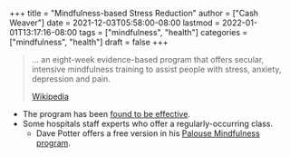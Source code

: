 +++
title = "Mindfulness-based Stress Reduction"
author = ["Cash Weaver"]
date = 2021-12-03T05:58:00-08:00
lastmod = 2022-01-01T13:17:16-08:00
tags = ["mindfulness", "health"]
categories = ["mindfulness", "health"]
draft = false
+++

> ... an eight-week evidence-based program that offers secular, intensive mindfulness training to assist people with stress, anxiety, depression and pain.
>
> [Wikipedia](https://en.wikipedia.org/wiki/Mindfulness-based%5Fstress%5Freduction)

-   The program has been [found to be effective](https://en.wikipedia.org/wiki/Mindfulness-based%5Fstress%5Freduction#Evaluation%5Fof%5Feffectiveness).
-   Some hospitals staff experts who offer a regularly-occurring class.
    -   Dave Potter offers a free version in his [Palouse Mindfulness program](https://palousemindfulness.com/).

